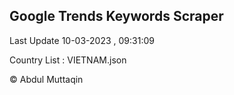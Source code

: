 

## Google Trends Keywords Scraper 
 
Last Update 10-03-2023 , 09:31:09

Country List :
VIETNAM.json



© Abdul Muttaqin 
